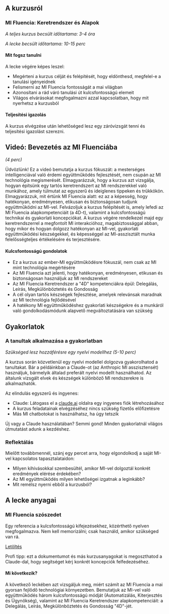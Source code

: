 ## A kurzusról

### MI Fluencia: Keretrendszer és Alapok

*A teljes kurzus becsült időtartama: 3-4 óra*

*A lecke becsült időtartama: 10-15 perc*

#### Mit fogsz tanulni

A lecke végére képes leszel:

*   Megérteni a kurzus célját és felépítését, hogy eldönthesd, megfelel-e a tanulási igényeidnek
*   Felismerni az MI Fluencia fontosságát a mai világban
*   Azonosítani a rád váró tanulási út kulcsfontosságú elemeit
*   Világos elvárásokat megfogalmazni azzal kapcsolatban, hogy mit nyerhetsz a kurzusból



#### Teljesítési igazolás

A kurzus elvégzése után lehetőséged lesz egy záróvizsgát tenni és teljesítési igazolást szerezni.

## Videó: Bevezetés az MI Fluenciába

*(4 perc)*

Üdvözlünk! Ez a videó bemutatja a kurzus fókuszát: a mesterséges intelligenciával való érdemi együttműködés fejlesztését, nem csupán az MI technológia megismerését. Elmagyarázzuk, hogy a kurzus azt vizsgálja, hogyan építsünk egy tartós keretrendszert az MI rendszerekkel való munkához, amely túlmutat az egyszerű és ideiglenes tippeken és trükkökön. Elmagyarázzuk, mit értünk MI Fluencia alatt: ez az a képesség, hogy hatékonyan, eredményesen, etikusan és biztonságosan tudjunk együttműködni az MI-vel. Felvázoljuk a kurzus felépítését is, amely lefedi az MI Fluencia alapkompetenciáit (a 4D-t), valamint a kulcsfontosságú technikai és gyakorlati koncepciókat. A kurzus végére rendelkezel majd egy keretrendszerrel a megfontolt MI interakcióhoz, magabiztossággal abban, hogy mikor és hogyan dolgozz hatékonyan az MI-vel, gyakorlati együttműködési készségekkel, és képességgel az MI-asszisztált munka felelősségteljes értékelésére és terjesztésére.

#### Kulcsfontosságú gondolatok

*   Ez a kurzus az ember-MI együttműködésre fókuszál, nem csak az MI mint technológia megértésére
*   Az MI Fluencia azt jelenti, hogy hatékonyan, eredményesen, etikusan és biztonságosan használjuk az MI rendszereket
*   Az MI Fluencia Keretrendszer a "4D" kompetenciákra épül: Delegálás, Leírás, Megkülönböztetés és Gondosság
*   A cél olyan tartós készségek fejlesztése, amelyek relevánsak maradnak az MI technológia fejlődésével
*   A hatékony MI együttműködéshez gyakorlati készségekre és a munkáról való gondolkodásmódunk alapvető megváltoztatására van szükség

## Gyakorlatok

### A tanultak alkalmazása a gyakorlatban

*Szükséged lesz hozzáférésre egy nyelvi modellhez (5-10 perc)*

A kurzus során közvetlenül egy nyelvi modellel dolgozva gyakorolhatod a tanultakat. Bár a példáinkban a Claude-ot (az Anthropic MI asszisztensét) használjuk, bármelyik általad preferált nyelvi modellt használhatod. Az általunk vizsgált elvek és készségek különböző MI rendszerekre is alkalmazhatók.

Az elindulás egyszerű és ingyenes:

*   Claude: Látogass el a [claude.ai](https://claude.ai/) oldalra egy ingyenes fiók létrehozásához
*   A kurzus feladatainak elvégzéséhez nincs szükség fizetős előfizetésre
*   Más MI chatbotokat is használhatsz, ha úgy tetszik

Új vagy a Claude használatában? Semmi gond! Minden gyakorlatnál világos útmutatást adunk a kezdéshez.

### Reflektálás

Mielőtt továbbmennél, szánj egy percet arra, hogy elgondolkodj a saját MI-vel kapcsolatos tapasztalataidon:

*   Milyen kihívásokkal szembesültél, amikor MI-vel dolgoztál konkrét eredmények elérése érdekében?
*   Az MI együttműködés milyen lehetőségei izgatnak a leginkább?
*   Mit remélsz nyerni ebből a kurzusból?

## A lecke anyagai

### MI Fluencia szószedet

Egy referencia a kulcsfontosságú kifejezésekhez, közérthető nyelven megfogalmazva. Nem kell memorizálni; csak használd, amikor szükséged van rá.

[Letöltés](../pamphlets/4396730ed190e691a3712cf2fd6bfe35509deca2.pdf)

Profi tipp: ezt a dokumentumot és más kurzusanyagokat is megoszthatod a Claude-dal, hogy segítséget kérj konkrét koncepciók felfedezéséhez.

#### Mi következik?

A következő leckében azt vizsgáljuk meg, miért számít az MI Fluencia a mai gyorsan fejlődő technológiai környezetben. Bemutatjuk az MI-vel való együttműködés három kulcsfontosságú módját (Automatizálás, Kiterjesztés és Ügynökség), valamint az MI Fluencia Keretrendszer alapkompetenciáit: a Delegálás, Leírás, Megkülönböztetés és Gondosság "4D"-jét.

